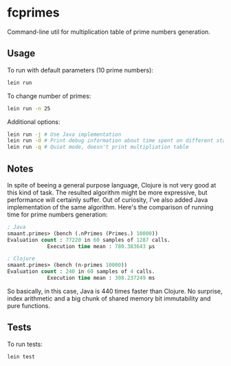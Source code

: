 # fcprimes

Command-line util for multiplication table of prime numbers generation.

## Usage
To run with default parameters (10 prime numbers):
``` bash
lein run
```

To change number of primes:
``` bash
lein run -n 25
```

Additional options:
``` bash
lein run -j # Use Java implementation
lein run -d # Print debug information about time spent on different stages
lein run -q # Quiet mode, doesn't print multipliation table
```

## Notes
In spite of beeing a general purpose language, Clojure is not very good at this kind of task.
The resulted algorithm might be more expressive, but performance will certainly suffer. Out of
curiosity, I've also added Java implementation of the same algorithm. Here's the comparison
of running time for prime numbers generation:

``` Clojure
; Java
smaant.primes> (bench (.nPrimes (Primes.) 10000))
Evaluation count : 77220 in 60 samples of 1287 calls.
             Execution time mean : 780.383643 µs

; Clojure
smaant.primes> (bench (n-primes 10000))
Evaluation count : 240 in 60 samples of 4 calls.
             Execution time mean : 308.237249 ms
```

So basically, in this case, Java is 440 times faster than Clojure. No surprise, index
arithmetic and a big chunk of shared memory bit immutability and pure functions.

## Tests
To run tests:

``` bash
lein test
```

